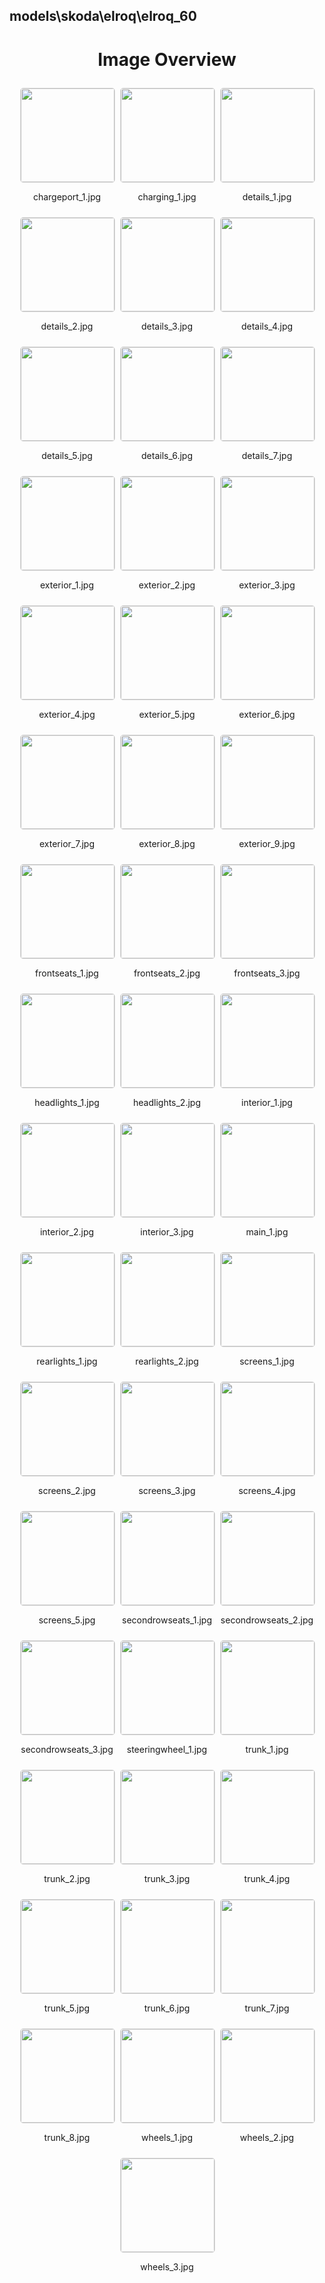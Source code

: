 ## models\skoda\elroq\elroq_60
<style>
    .image-gallery {
        display: flex;
        flex-wrap: wrap;
        gap: 10px;
        justify-content: center;
        padding: 10px;
    }
    .image-gallery img {
        width: 150px;
        height: auto;
        border: 1px solid #ddd;
        border-radius: 5px;
    }
    .image-gallery div {
        flex: 1 1 calc(33.333% - 20px); /* Three images per row on large screens */
        max-width: 150px;
        text-align: center;
    }
    @media (max-width: 768px) {
        .image-gallery div {
            flex: 1 1 calc(50% - 20px); /* Two images per row on medium screens */
        }
    }
    @media (max-width: 480px) {
        .image-gallery div {
            flex: 1 1 100%; /* One image per row on small screens */
        }
    }
</style>
<h1 style ="text-align: center;"> Image Overview </h1> <div class="image-gallery">
<div>
<img src="https://media.evkx.net/multimedia/models/skoda/elroq/elroq_60/chargeport_1_st.jpg">
<p>chargeport_1.jpg</p>
</div>
<div>
<img src="https://media.evkx.net/multimedia/models/skoda/elroq/elroq_60/charging_1_st.jpg">
<p>charging_1.jpg</p>
</div>
<div>
<img src="https://media.evkx.net/multimedia/models/skoda/elroq/elroq_60/details_1_st.jpg">
<p>details_1.jpg</p>
</div>
<div>
<img src="https://media.evkx.net/multimedia/models/skoda/elroq/elroq_60/details_2_st.jpg">
<p>details_2.jpg</p>
</div>
<div>
<img src="https://media.evkx.net/multimedia/models/skoda/elroq/elroq_60/details_3_st.jpg">
<p>details_3.jpg</p>
</div>
<div>
<img src="https://media.evkx.net/multimedia/models/skoda/elroq/elroq_60/details_4_st.jpg">
<p>details_4.jpg</p>
</div>
<div>
<img src="https://media.evkx.net/multimedia/models/skoda/elroq/elroq_60/details_5_st.jpg">
<p>details_5.jpg</p>
</div>
<div>
<img src="https://media.evkx.net/multimedia/models/skoda/elroq/elroq_60/details_6_st.jpg">
<p>details_6.jpg</p>
</div>
<div>
<img src="https://media.evkx.net/multimedia/models/skoda/elroq/elroq_60/details_7_st.jpg">
<p>details_7.jpg</p>
</div>
<div>
<img src="https://media.evkx.net/multimedia/models/skoda/elroq/elroq_60/exterior_1_st.jpg">
<p>exterior_1.jpg</p>
</div>
<div>
<img src="https://media.evkx.net/multimedia/models/skoda/elroq/elroq_60/exterior_2_st.jpg">
<p>exterior_2.jpg</p>
</div>
<div>
<img src="https://media.evkx.net/multimedia/models/skoda/elroq/elroq_60/exterior_3_st.jpg">
<p>exterior_3.jpg</p>
</div>
<div>
<img src="https://media.evkx.net/multimedia/models/skoda/elroq/elroq_60/exterior_4_st.jpg">
<p>exterior_4.jpg</p>
</div>
<div>
<img src="https://media.evkx.net/multimedia/models/skoda/elroq/elroq_60/exterior_5_st.jpg">
<p>exterior_5.jpg</p>
</div>
<div>
<img src="https://media.evkx.net/multimedia/models/skoda/elroq/elroq_60/exterior_6_st.jpg">
<p>exterior_6.jpg</p>
</div>
<div>
<img src="https://media.evkx.net/multimedia/models/skoda/elroq/elroq_60/exterior_7_st.jpg">
<p>exterior_7.jpg</p>
</div>
<div>
<img src="https://media.evkx.net/multimedia/models/skoda/elroq/elroq_60/exterior_8_st.jpg">
<p>exterior_8.jpg</p>
</div>
<div>
<img src="https://media.evkx.net/multimedia/models/skoda/elroq/elroq_60/exterior_9_st.jpg">
<p>exterior_9.jpg</p>
</div>
<div>
<img src="https://media.evkx.net/multimedia/models/skoda/elroq/elroq_60/frontseats_1_st.jpg">
<p>frontseats_1.jpg</p>
</div>
<div>
<img src="https://media.evkx.net/multimedia/models/skoda/elroq/elroq_60/frontseats_2_st.jpg">
<p>frontseats_2.jpg</p>
</div>
<div>
<img src="https://media.evkx.net/multimedia/models/skoda/elroq/elroq_60/frontseats_3_st.jpg">
<p>frontseats_3.jpg</p>
</div>
<div>
<img src="https://media.evkx.net/multimedia/models/skoda/elroq/elroq_60/headlights_1_st.jpg">
<p>headlights_1.jpg</p>
</div>
<div>
<img src="https://media.evkx.net/multimedia/models/skoda/elroq/elroq_60/headlights_2_st.jpg">
<p>headlights_2.jpg</p>
</div>
<div>
<img src="https://media.evkx.net/multimedia/models/skoda/elroq/elroq_60/interior_1_st.jpg">
<p>interior_1.jpg</p>
</div>
<div>
<img src="https://media.evkx.net/multimedia/models/skoda/elroq/elroq_60/interior_2_st.jpg">
<p>interior_2.jpg</p>
</div>
<div>
<img src="https://media.evkx.net/multimedia/models/skoda/elroq/elroq_60/interior_3_st.jpg">
<p>interior_3.jpg</p>
</div>
<div>
<img src="https://media.evkx.net/multimedia/models/skoda/elroq/elroq_60/main_1_st.jpg">
<p>main_1.jpg</p>
</div>
<div>
<img src="https://media.evkx.net/multimedia/models/skoda/elroq/elroq_60/rearlights_1_st.jpg">
<p>rearlights_1.jpg</p>
</div>
<div>
<img src="https://media.evkx.net/multimedia/models/skoda/elroq/elroq_60/rearlights_2_st.jpg">
<p>rearlights_2.jpg</p>
</div>
<div>
<img src="https://media.evkx.net/multimedia/models/skoda/elroq/elroq_60/screens_1_st.jpg">
<p>screens_1.jpg</p>
</div>
<div>
<img src="https://media.evkx.net/multimedia/models/skoda/elroq/elroq_60/screens_2_st.jpg">
<p>screens_2.jpg</p>
</div>
<div>
<img src="https://media.evkx.net/multimedia/models/skoda/elroq/elroq_60/screens_3_st.jpg">
<p>screens_3.jpg</p>
</div>
<div>
<img src="https://media.evkx.net/multimedia/models/skoda/elroq/elroq_60/screens_4_st.jpg">
<p>screens_4.jpg</p>
</div>
<div>
<img src="https://media.evkx.net/multimedia/models/skoda/elroq/elroq_60/screens_5_st.jpg">
<p>screens_5.jpg</p>
</div>
<div>
<img src="https://media.evkx.net/multimedia/models/skoda/elroq/elroq_60/secondrowseats_1_st.jpg">
<p>secondrowseats_1.jpg</p>
</div>
<div>
<img src="https://media.evkx.net/multimedia/models/skoda/elroq/elroq_60/secondrowseats_2_st.jpg">
<p>secondrowseats_2.jpg</p>
</div>
<div>
<img src="https://media.evkx.net/multimedia/models/skoda/elroq/elroq_60/secondrowseats_3_st.jpg">
<p>secondrowseats_3.jpg</p>
</div>
<div>
<img src="https://media.evkx.net/multimedia/models/skoda/elroq/elroq_60/steeringwheel_1_st.jpg">
<p>steeringwheel_1.jpg</p>
</div>
<div>
<img src="https://media.evkx.net/multimedia/models/skoda/elroq/elroq_60/trunk_1_st.jpg">
<p>trunk_1.jpg</p>
</div>
<div>
<img src="https://media.evkx.net/multimedia/models/skoda/elroq/elroq_60/trunk_2_st.jpg">
<p>trunk_2.jpg</p>
</div>
<div>
<img src="https://media.evkx.net/multimedia/models/skoda/elroq/elroq_60/trunk_3_st.jpg">
<p>trunk_3.jpg</p>
</div>
<div>
<img src="https://media.evkx.net/multimedia/models/skoda/elroq/elroq_60/trunk_4_st.jpg">
<p>trunk_4.jpg</p>
</div>
<div>
<img src="https://media.evkx.net/multimedia/models/skoda/elroq/elroq_60/trunk_5_st.jpg">
<p>trunk_5.jpg</p>
</div>
<div>
<img src="https://media.evkx.net/multimedia/models/skoda/elroq/elroq_60/trunk_6_st.jpg">
<p>trunk_6.jpg</p>
</div>
<div>
<img src="https://media.evkx.net/multimedia/models/skoda/elroq/elroq_60/trunk_7_st.jpg">
<p>trunk_7.jpg</p>
</div>
<div>
<img src="https://media.evkx.net/multimedia/models/skoda/elroq/elroq_60/trunk_8_st.jpg">
<p>trunk_8.jpg</p>
</div>
<div>
<img src="https://media.evkx.net/multimedia/models/skoda/elroq/elroq_60/wheels_1_st.jpg">
<p>wheels_1.jpg</p>
</div>
<div>
<img src="https://media.evkx.net/multimedia/models/skoda/elroq/elroq_60/wheels_2_st.jpg">
<p>wheels_2.jpg</p>
</div>
<div>
<img src="https://media.evkx.net/multimedia/models/skoda/elroq/elroq_60/wheels_3_st.jpg">
<p>wheels_3.jpg</p>
</div>
</div>
